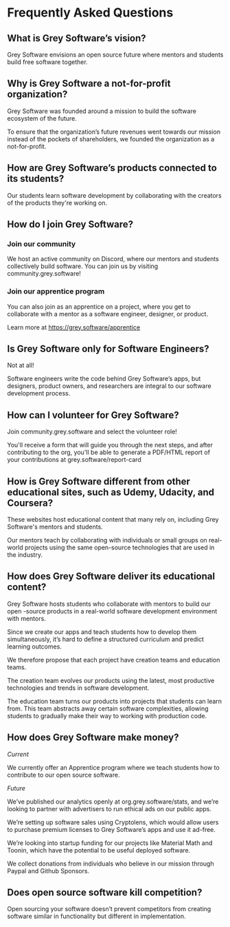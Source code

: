 # Frequently Asked Questions

## What is Grey Software’s vision?

Grey Software envisions an open source future where mentors and students build
free software together.

## Why is Grey Software a not-for-profit organization?

Grey Software was founded around a mission to build the software ecosystem of
the future.

To ensure that the organization’s future revenues went towards our mission
instead of the pockets of shareholders, we founded the organization as a
not-for-profit.

## How are Grey Software’s products connected to its students?

Our students learn software development by collaborating with the creators of
the products they're working on.

## How do I join Grey Software?

### Join our community

We host an active community on Discord, where our mentors and students
collectively build software. You can join us by visiting
community.grey.software!

### Join our apprentice program

You can also join as an apprentice on a project, where you get to collaborate
with a mentor as a software engineer, designer, or product.

Learn more at https://grey.software/apprentice

## Is Grey Software only for Software Engineers?

Not at all!

Software engineers write the code behind Grey Software’s apps, but designers,
product owners, and researchers are integral to our software development
process.

## How can I volunteer for Grey Software?

Join community.grey.software and select the volunteer role!

You'll receive a form that will guide you through the next steps, and after
contributing to the org, you'll be able to generate a PDF/HTML report of your
contributions at grey.software/report-card

## How is Grey Software different from other educational sites, such as Udemy, Udacity, and Coursera?

These websites host educational content that many rely on, including Grey
Software's mentors and students.

Our mentors teach by collaborating with individuals or small groups on
real-world projects using the same open-source technologies that are used in the
industry.

## How does Grey Software deliver its educational content?

Grey Software hosts students who collaborate with mentors to build our open
-source products in a real-world software development environment with mentors.

Since we create our apps and teach students how to develop them simultaneously,
it’s hard to define a structured curriculum and predict learning outcomes.

We therefore propose that each project have creation teams and education teams.

The creation team evolves our products using the latest, most productive
technologies and trends in software development.

The education team turns our products into projects that students can learn
from. This team abstracts away certain software complexities, allowing students
to gradually make their way to working with production code.

## How does Grey Software make money?

_Current_

We currently offer an Apprentice program where we teach students how to
contribute to our open source software.

_Future_

We’ve published our analytics openly at org.grey.software/stats, and we’re
looking to partner with advertisers to run ethical ads on our public apps.

We’re setting up software sales using Cryptolens, which would allow users to
purchase premium licenses to Grey Software’s apps and use it ad-free.

We’re looking into startup funding for our projects like Material Math and
Toonin, which have the potential to be useful deployed software.

We collect donations from individuals who believe in our mission through Paypal
and Github Sponsors.

## Does open source software kill competition?

Open sourcing your software doesn’t prevent competitors from creating software
similar in functionality but different in implementation.
